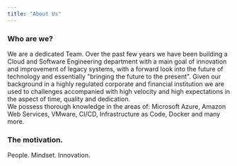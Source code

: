 ```yaml
---
title: "About Us"
---
```


### Who are we?
We are a dedicated Team. Over the past few years we have been building a Cloud and Software Engineering department with a main goal of innovation and improvement of legacy systems, with a forward look into the future of technology and essentially  "bringing the future to the present". Given our background in a highly regulated corporate and financial institution we are used to challenges accompanied with high velocity and high expectations in the aspect of time, quality and dedication.  
We possess thorough knowledge in the areas of: Microsoft Azure, Amazon Web Services, VMware, CI/CD, Infrastructure as Code, Docker and many more.

### The motivation.
People. Mindset. Innovation.


